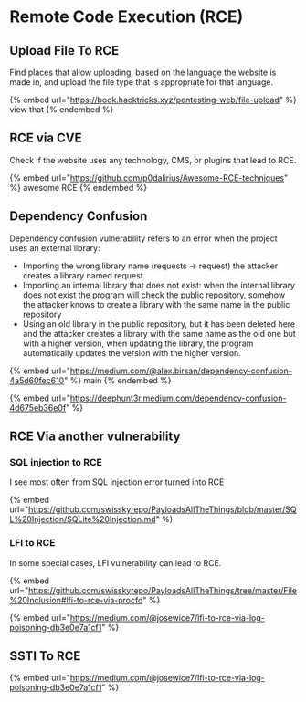 # Remote Code Execution (RCE)



## Upload File To RCE

Find places that allow uploading, based on the language the website is made in, and upload the file type that is appropriate for that language.

{% embed url="https://book.hacktricks.xyz/pentesting-web/file-upload" %}
view that
{% endembed %}

## RCE via CVE

Check if the website uses any technology, CMS, or plugins that lead to RCE.

{% embed url="https://github.com/p0dalirius/Awesome-RCE-techniques" %}
awesome RCE
{% endembed %}

## Dependency Confusion

Dependency confusion vulnerability refers to an error when the project uses an external library:

* Importing the wrong library name (requests -> request) the attacker creates a library named request
* Importing an internal library that does not exist: when the internal library does not exist the program will check the public repository, somehow the attacker knows to create a library with the same name in the public repository
* Using an old library in the public repository, but it has been deleted here and the attacker creates a library with the same name as the old one but with a higher version, when updating the library, the program automatically updates the version with the higher version.

{% embed url="https://medium.com/@alex.birsan/dependency-confusion-4a5d60fec610" %}
main
{% endembed %}

{% embed url="https://deephunt3r.medium.com/dependency-confusion-4d675eb36e0f" %}

## RCE Via another vulnerability

### SQL injection to RCE

I see most often from SQL injection error turned into RCE

{% embed url="https://github.com/swisskyrepo/PayloadsAllTheThings/blob/master/SQL%20Injection/SQLite%20Injection.md" %}

### LFI to RCE

In some special cases, LFI vulnerability can lead to RCE.

{% embed url="https://github.com/swisskyrepo/PayloadsAllTheThings/tree/master/File%20Inclusion#lfi-to-rce-via-procfd" %}

{% embed url="https://medium.com/@josewice7/lfi-to-rce-via-log-poisoning-db3e0e7a1cf1" %}

## SSTI To RCE

{% embed url="https://medium.com/@josewice7/lfi-to-rce-via-log-poisoning-db3e0e7a1cf1" %}
